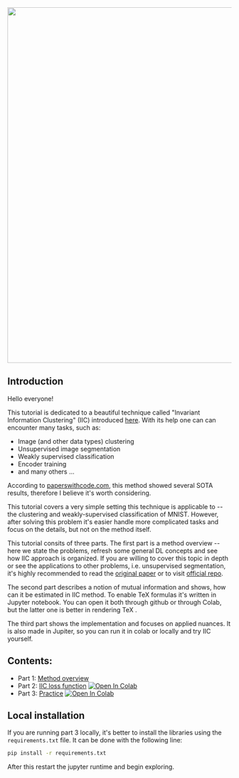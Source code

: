 
<center><img src="https://github.com/vandedok/IIC_tutorial/releases/download/v0.3/cover.png" width=800px /></center>


## Introduction

Hello everyone!

This tutorial is dedicated to  a beautiful technique called "Invariant Information Clustering" (IIC) introduced [here](https://arxiv.org/abs/1807.06653). With its help one can can encounter many tasks, such as:


* Image (and other data types) clustering
* Unsupervised image segmentation
* Weakly supervised classification
* Encoder training
* and many others ...

According to [paperswithcode.com](https://paperswithcode.com/paper/invariant-information-distillation-for), this method showed several SOTA results, therefore I believe it's worth considering.


This tutorial covers a very simple setting this technique is applicable to -- the clustering and weakly-supervised classification of MNIST. However, after solving this problem  it's  easier handle more complicated tasks and focus on the details, but not on the method itself.

This tutorial consits of three parts. The first part is a method overview -- here we state the problems, refresh some general DL concepts and see how IIC approach is organized. If you are willing to cover this topic in depth or see the applications to other problems, i.e. unsupervised segmentation, it's highly recommended to read the [original paper](https://arxiv.org/abs/1807.06653) or to visit [official repo](https://github.com/xu-ji/IIC).

The second part describes a notion of mutual information and shows, how can it be estimated in IIC method. To enable TeX formulas it's written in Jupyter notebook. You can open it both through github or through Colab, but the latter one is better in rendering TeX .

The third part shows the implementation and focuses on applied nuances. It is also made in Jupiter, so you can run it in colab or locally and try IIC yourself.

## Contents:

* Part 1: [Method overview](https://github.com/vandedok/IIC_tutorial/blob/master/tutorial/part_1.md)
* Part 2: [IIC loss function](https://github.com/vandedok/IIC_tutorial/blob/master/tutorial/part_2.ipynb)
 [![Open In Colab](https://colab.research.google.com/assets/colab-badge.svg)](https://colab.research.google.com/github/vandedok/IIC_tutorial/blob/master/tutorial/part_2.ipynb)
* Part 3: [Practice](https://github.com/vandedok/IIC_tutorial/blob/master/tutorial/part_3.ipynb)
 [![Open In Colab](https://colab.research.google.com/assets/colab-badge.svg)](https://colab.research.google.com/github/vandedok/IIC_tutorial/blob/master/tutorial/part_3.ipynb)

 ## Local installation

 If you are running part 3 locally, it's better to install the libraries using the  ```requirements.txt``` file. It can be done with the following line:

 ```sh
pip install -r requirements.txt
```

After this restart the jupyter runtime and begin exploring.

